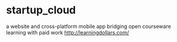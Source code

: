 startup_cloud
=============

a website and cross-platform mobile app bridging open courseware learning with paid work http://learningdollars.com/
